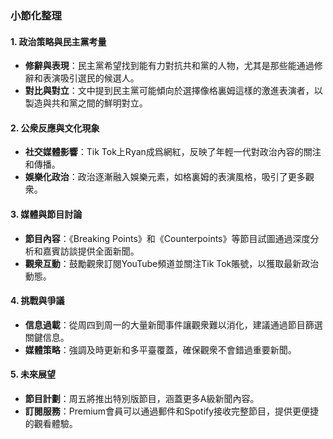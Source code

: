### 小節化整理

#### 1. **政治策略與民主黨考量**
   - **修辭與表現**：民主黨希望找到能有力對抗共和黨的人物，尤其是那些能通過修辭和表演吸引選民的候選人。
   - **對比與對立**：文中提到民主黨可能傾向於選擇像格裏姆這樣的激進表演者，以製造與共和黨之間的鮮明對立。

#### 2. **公衆反應與文化現象**
   - **社交媒體影響**：Tik Tok上Ryan成爲網紅，反映了年輕一代對政治內容的關注和傳播。
   - **娛樂化政治**：政治逐漸融入娛樂元素，如格裏姆的表演風格，吸引了更多觀衆。

#### 3. **媒體與節目討論**
   - **節目內容**：《Breaking Points》和《Counterpoints》等節目試圖通過深度分析和嘉賓訪談提供全面新聞。
   - **觀衆互動**：鼓勵觀衆訂閱YouTube頻道並關注Tik Tok賬號，以獲取最新政治動態。

#### 4. **挑戰與爭議**
   - **信息過載**：從周四到周一的大量新聞事件讓觀衆難以消化，建議通過節目篩選關鍵信息。
   - **媒體策略**：強調及時更新和多平臺覆蓋，確保觀衆不會錯過重要新聞。

#### 5. **未來展望**
   - **節目計劃**：周五將推出特別版節目，涵蓋更多A級新聞內容。
   - **訂閱服務**：Premium會員可以通過郵件和Spotify接收完整節目，提供更便捷的觀看體驗。